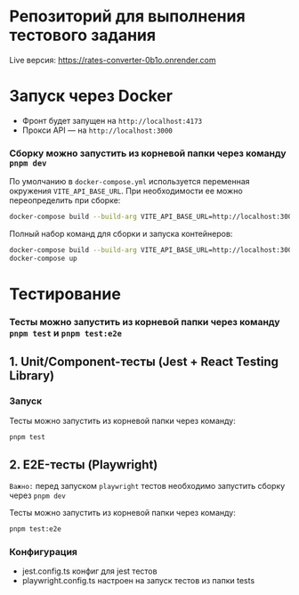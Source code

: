 # Репозиторий для выполнения тестового задания

Live версия: https://rates-converter-0b1o.onrender.com

# Запуск через Docker

- Фронт будет запущен на `http://localhost:4173`
- Прокси API — на `http://localhost:3000`

### Сборку можно запустить из корневой папки через команду `pnpm dev`

По умолчанию в `docker-compose.yml` используется переменная окружения `VITE_API_BASE_URL`. При необходимости ее можно переопределить при сборке:

```bash
docker-compose build --build-arg VITE_API_BASE_URL=http://localhost:3000
```

Полный набор команд для сборки и запуска контейнеров:

```bash
docker-compose build --build-arg VITE_API_BASE_URL=http://localhost:3000
docker-compose up
```

# Тестирование

### Тесты можно запустить из корневой папки через команду `pnpm test` и `pnpm test:e2e`

## 1. Unit/Component-тесты (Jest + React Testing Library)


### Запуск
Тесты можно запустить из корневой папки через команду:
```bash
pnpm test
```

## 2. E2E-тесты (Playwright)
`Важно:` перед запуском `playwright` тестов необходимо запустить сборку через `pnpm dev`

Тесты можно запустить из корневой папки через команду:

```bash
pnpm test:e2e
```
### Конфигурация

- jest.config.ts конфиг для jest тестов
- playwright.config.ts настроен на запуск тестов из папки tests

